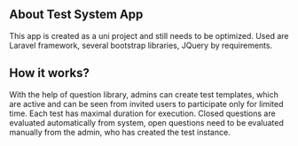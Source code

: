 ## About Test System App

This app is created as a uni project and still needs to be optimized. Used are Laravel framework, several bootstrap libraries, JQuery by requirements.

## How it works?

With the help of question library, admins can create test templates, which are active and can be seen from invited users to participate only for limited time. Each test has maximal duration for execution. Closed questions are evaluated automatically from system, open questions need to be evaluated manually from the admin, who has created the test instance. 
